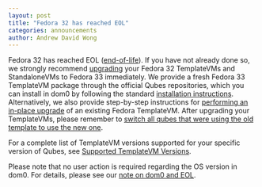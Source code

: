 ```yaml
---
layout: post
title: "Fedora 32 has reached EOL"
categories: announcements
author: Andrew David Wong
---
```


Fedora 32 has reached EOL ([end-of-life]). If you have not already done
so, we strongly recommend [upgrading] your Fedora 32 TemplateVMs and
StandaloneVMs to Fedora 33 immediately. We provide a fresh Fedora 33
TemplateVM package through the official Qubes repositories, which you
can install in dom0 by following the standard [installation
instructions]. Alternatively, we also provide step-by-step instructions
for [performing an in-place upgrade] of an existing Fedora TemplateVM.
After upgrading your TemplateVMs, please remember to [switch all qubes
that were using the old template to use the new one][switching].

For a complete list of TemplateVM versions supported for your specific
version of Qubes, see [Supported TemplateVM Versions].

Please note that no user action is required regarding the OS version in
dom0. For details, please see our [note on dom0 and EOL].


[end-of-life]: https://fedoraproject.org/wiki/End_of_life
[upgrading]: /doc/templates/fedora/#upgrading
[installation instructions]: /doc/templates/fedora/#installing
[performing an in-place upgrade]: /doc/templates/fedora/in-place-upgrade/
[switching]: /doc/templates/#switching
[Supported TemplateVM Versions]: /doc/supported-releases/#templates
[note on dom0 and EOL]: /doc/supported-releases/#note-on-dom0-and-eol

